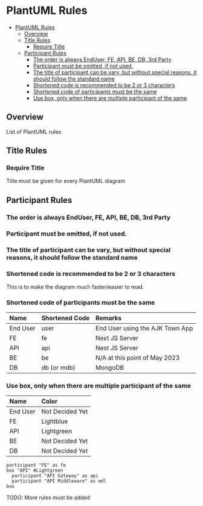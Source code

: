 # PlantUML Rules

<!-- TOC -->

- [PlantUML Rules](#plantuml-rules)
  - [Overview](#overview)
  - [Title Rules](#title-rules)
    - [Require Title](#require-title)
  - [Participant Rules](#participant-rules)
    - [The order is always EndUser, FE, API, BE, DB, 3rd Party](#the-order-is-always-enduser-fe-api-be-db-3rd-party)
    - [Participant must be omitted, if not used.](#participant-must-be-omitted-if-not-used)
    - [The title of participant can be vary, but without special reasons, it should follow the standard name](#the-title-of-participant-can-be-vary-but-without-special-reasons-it-should-follow-the-standard-name)
    - [Shortened code is recommended to be 2 or 3 characters](#shortened-code-is-recommended-to-be-2-or-3-characters)
    - [Shortened code of participants must be the same](#shortened-code-of-participants-must-be-the-same)
    - [Use box, only when there are multiple participant of the same](#use-box-only-when-there-are-multiple-participant-of-the-same)

<!-- /TOC -->

## Overview

List of PlantUML rules


## Title Rules

### Require Title

Title must be given for every PlantUML diagram

## Participant Rules

### The order is always EndUser, FE, API, BE, DB, 3rd Party

### Participant must be omitted, if not used.


### The title of participant can be vary, but without special reasons, it should follow the standard name

### Shortened code is recommended to be 2 or 3 characters

This is to make the diagram much faster/easier to read.

### Shortened code of participants must be the same

| Name     | Shortened Code | Remarks                         |
|:---------|:---------------|:--------------------------------|
| End User | user           | End User using the AJK Town App |
| FE       | fe             | Next JS Server                  |
| API      | api            | Nest JS Server                  |
| BE       | be             | N/A at this point of May 2023   |
| DB       | db (or mdb)    | MongoDB                         |


### Use box, only when there are multiple participant of the same

| Name     | Color           |
|:---------|:----------------|
| End User | Not Decided Yet |
| FE       | Lightblue       |
| API      | Lightgreen      |
| BE       | Not Decided Yet |
| DB       | Not Decided Yet |

```plantuml
participant "FE" as fe
box "API" #Lightgreen
  participant "API Gateway" as api
  participant "API Middleware" as mdl
box
```


TODO: More rules must be added